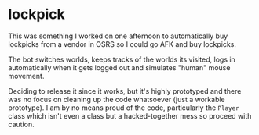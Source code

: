 # lockpick

This was something I worked on one afternoon to automatically buy lockpicks from a vendor in OSRS so I could go AFK and buy lockpicks. 

The bot switches worlds, keeps tracks of the worlds its visited, logs in automatically when it gets logged out and simulates "human" mouse movement.

Deciding to release it since it works, but it's highly prototyped and there was no focus on cleaning up the code whatsoever (just a workable prototype). I am by no means proud of the code, particularly the `Player` class which isn't even a class but a hacked-together mess so proceed with caution.
